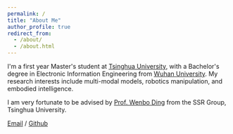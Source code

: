 ```yaml
---
permalink: /
title: "About Me"
author_profile: true
redirect_from: 
  - /about/
  - /about.html
---
```


I'm a first year Master's student at [Tsinghua University](https://www.tsinghua.edu.cn/), with a Bachelor's degree in Electronic Information Engineering from [Wuhan University](https://www.whu.edu.cn/). My research interests include multi-modal models, robotics manipulation, and embodied intelligence.

I am very fortunate to be advised by [Prof. Wenbo Ding](https://ssr-group.net/research/) from the SSR Group, Tsinghua University.

[Email](mailto:huang-y24@mails.tsinghua.edu.cn) / [Github](https://github.com/huangyan28)

